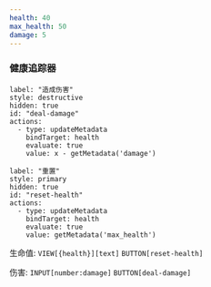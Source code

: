 ```yaml
---
health: 40
max_health: 50
damage: 5
---
```


### 健康追踪器

```meta-bind-button
label: "造成伤害"
style: destructive
hidden: true
id: "deal-damage"
actions:
  - type: updateMetadata
    bindTarget: health
    evaluate: true
    value: x - getMetadata('damage')
```

```meta-bind-button
label: "重置"
style: primary
hidden: true
id: "reset-health"
actions:
  - type: updateMetadata
    bindTarget: health
    evaluate: true
    value: getMetadata('max_health')
```

生命值: `VIEW[{health}][text]` `BUTTON[reset-health]`

伤害: `INPUT[number:damage]` `BUTTON[deal-damage]`